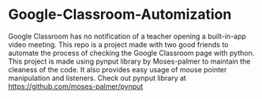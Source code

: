 # Google-Classroom-Automization
Google Classroom has no notification of a teacher opening a built-in-app video meeting. This repo is a project made with two good friends to automate the process of checking the Google Classroom page with python.
This project is made using pynput library by Moses-palmer to maintain the cleaness of the code. It also provides easy usage of mouse pointer manipulation and listeners. 
Check out pynput library at https://github.com/moses-palmer/pynput
